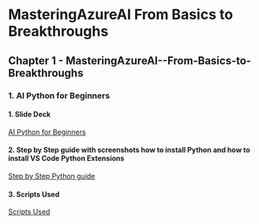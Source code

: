 # MasteringAzureAI From Basics to Breakthroughs

## Chapter 1 - MasteringAzureAI--From-Basics-to-Breakthroughs 

### 1.  AI Python for Beginners 

#### 1. Slide Deck 
[AI Python for Beginners ](<20241123 - Chapter 1 - AI Python for Beginners/20241123  AI Python for Beginners.pdf>)

#### 2. Step by Step guide with screenshots how to install Python and how to install VS Code Python Extensions
[Step by Step Python guide](<20241123 - Chapter 1 - AI Python for Beginners/Set up Python & External Resource OpenAI - SCRIPT.pdf>)

#### 3. Scripts Used

[Scripts Used](<20241123 - Chapter 1 - AI Python for Beginners/02 AI Python for Beginners.txt>)
